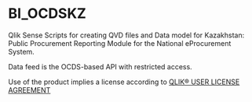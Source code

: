# BI_OCDSKZ
Qlik Sense Scripts for creating QVD files and Data model for Kazakhstan: Public Procurement Reporting Module for the National eProcurement System.

Data feed is the OCDS-based API with restricted access.

Use of the product implies a license according to [QLIK® USER LICENSE AGREEMENT](https://www.qlik.com/us/-/media/files/legal/license-agreements/qlik/qula-english.pdf)
